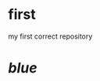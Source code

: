 # first
my first correct repository 
<html> 
<body style="background color: gold"> 
  <p><em><h1>blue</h1></em></p>
  </body>
  </html>
  

